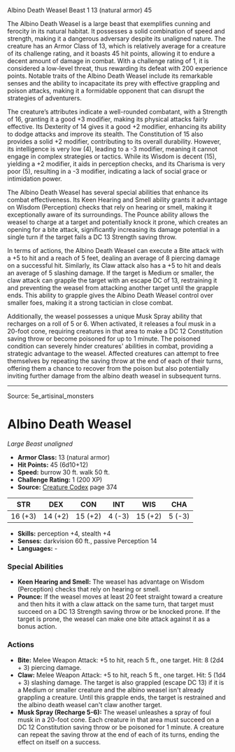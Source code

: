 <MonsterName/>Albino Death Weasel</MonsterName>
<CreatureType/>Beast</CreatureType>
<CR/>1</CR>
<AC/>13 (natural armor)</AC>
<HP/>45</HP>
<summary>The Albino Death Weasel is a large beast that exemplifies cunning and ferocity in its natural habitat. It possesses a solid combination of speed and strength, making it a dangerous adversary despite its unaligned nature. The creature has an Armor Class of 13, which is relatively average for a creature of its challenge rating, and it boasts 45 hit points, allowing it to endure a decent amount of damage in combat. With a challenge rating of 1, it is considered a low-level threat, thus rewarding its defeat with 200 experience points. Notable traits of the Albino Death Weasel include its remarkable senses and the ability to incapacitate its prey with effective grappling and poison attacks, making it a formidable opponent that can disrupt the strategies of adventurers.</summary>

<detail>

The creature’s attributes indicate a well-rounded combatant, with a Strength of 16, granting it a good +3 modifier, making its physical attacks fairly effective. Its Dexterity of 14 gives it a good +2 modifier, enhancing its ability to dodge attacks and improve its stealth. The Constitution of 15 also provides a solid +2 modifier, contributing to its overall durability. However, its intelligence is very low (4), leading to a -3 modifier, meaning it cannot engage in complex strategies or tactics. While its Wisdom is decent (15), yielding a +2 modifier, it aids in perception checks, and its Charisma is very poor (5), resulting in a -3 modifier, indicating a lack of social grace or intimidation power.

The Albino Death Weasel has several special abilities that enhance its combat effectiveness. Its Keen Hearing and Smell ability grants it advantage on Wisdom (Perception) checks that rely on hearing or smell, making it exceptionally aware of its surroundings. The Pounce ability allows the weasel to charge at a target and potentially knock it prone, which creates an opening for a bite attack, significantly increasing its damage potential in a single turn if the target fails a DC 13 Strength saving throw.

In terms of actions, the Albino Death Weasel can execute a Bite attack with a +5 to hit and a reach of 5 feet, dealing an average of 8 piercing damage on a successful hit. Similarly, its Claw attack also has a +5 to hit and deals an average of 5 slashing damage. If the target is Medium or smaller, the claw attack can grapple the target with an escape DC of 13, restraining it and preventing the weasel from attacking another target until the grapple ends. This ability to grapple gives the Albino Death Weasel control over smaller foes, making it a strong tactician in close combat.

Additionally, the weasel possesses a unique Musk Spray ability that recharges on a roll of 5 or 6. When activated, it releases a foul musk in a 20-foot cone, requiring creatures in that area to make a DC 12 Constitution saving throw or become poisoned for up to 1 minute. The poisoned condition can severely hinder creatures' abilities in combat, providing a strategic advantage to the weasel. Affected creatures can attempt to free themselves by repeating the saving throw at the end of each of their turns, offering them a chance to recover from the poison but also potentially inviting further damage from the albino death weasel in subsequent turns.</detail>



---

Source: 5e_artisinal_monsters

# Albino Death Weasel

*Large* *Beast* *unaligned*

- **Armor Class:** 13 (natural armor)
- **Hit Points:** 45 (6d10+12)
- **Speed:** burrow 30 ft. walk 50 ft.
- **Challenge Rating:** 1 (200 XP)
- **Source:** [Creature Codex](https://koboldpress.com/kpstore/product/creature-codex-for-5th-edition-dnd) page 374

| STR | DEX | CON | INT | WIS | CHA |
| --- | --- | --- | --- | --- | --- |
| 16 (+3) | 14 (+2) | 15 (+2) | 4 (-3) | 15 (+2) | 5 (-3) |

- **Skills:** perception +4, stealth +4
- **Senses:** darkvision 60 ft., passive Perception 14
- **Languages:** -

### Special Abilities

- **Keen Hearing and Smell:** The weasel has advantage on Wisdom (Perception) checks that rely on hearing or smell.
- **Pounce:** If the weasel moves at least 20 feet straight toward a creature and then hits it with a claw attack on the same turn, that target must succeed on a DC 13 Strength saving throw or be knocked prone. If the target is prone, the weasel can make one bite attack against it as a bonus action.

### Actions

- **Bite:** Melee Weapon Attack: +5 to hit, reach 5 ft., one target. Hit: 8 (2d4 + 3) piercing damage.
- **Claw:** Melee Weapon Attack: +5 to hit, reach 5 ft., one target. Hit: 5 (1d4 + 3) slashing damage. The target is also grappled (escape DC 13) if it is a Medium or smaller creature and the albino weasel isn't already grappling a creature. Until this grapple ends, the target is restrained and the albino death weasel can't claw another target.
- **Musk Spray (Recharge 5-6):** The weasel unleashes a spray of foul musk in a 20-foot cone. Each creature in that area must succeed on a DC 12 Constitution saving throw or be poisoned for 1 minute. A creature can repeat the saving throw at the end of each of its turns, ending the effect on itself on a success.




